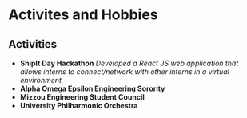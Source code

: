 # Activites and Hobbies

## Activities 
- **ShipIt Day Hackathon**
_Developed a React JS web application that allows interns to connect/network with other interns in a virtual environment_
- **Alpha Omega Epsilon Engineering Sorority**
- **Mizzou Engineering Student Council**
- **University Philharmonic Orchestra**
